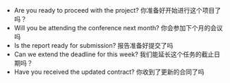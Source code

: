 * Are you ready to proceed with the project? 你准备好开始进行这个项目了吗？
* Will you be attending the conference next month? 你会参加下个月的会议吗
* Is the report ready for submission? 报告准备好提交了吗
* Can we extend the deadline for this week? 我们能延长这个任务的截止日期吗？
* Have you received the updated contract? 你收到了更新的合同了吗
